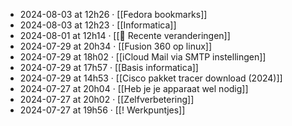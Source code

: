 - 2024-08-03 at 12h26 · [[Fedora bookmarks]]
- 2024-08-03 at 12h23 · [[Informatica]]
- 2024-08-01 at 12h14 · [[📂 Recente veranderingen]]
- 2024-07-29 at 20h34 · [[Fusion 360 op linux]]
- 2024-07-29 at 18h02 · [[iCloud Mail via SMTP instellingen]]
- 2024-07-29 at 17h57 · [[Basis informatica]]
- 2024-07-29 at 14h53 · [[Cisco pakket tracer download (2024)]]
- 2024-07-27 at 20h04 · [[Heb je je apparaat wel nodig]]
- 2024-07-27 at 20h02 · [[Zelfverbetering]]
- 2024-07-27 at 19h56 · [[! Werkpuntjes]]
